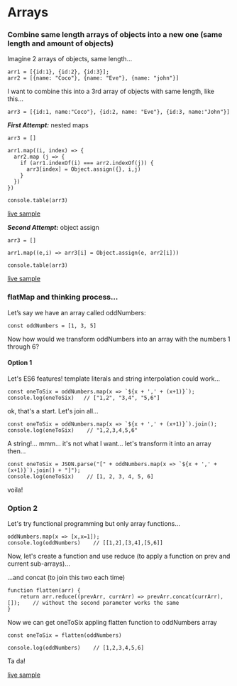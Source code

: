 # Arrays

### Combine same length arrays of objects into a new one (same length and amount of objects)

Imagine 2 arrays of objects, same length...

```
arr1 = [{id:1}, {id:2}, {id:3}];
arr2 = [{name: "Coco"}, {name: "Eve"}, {name: "john"}]
```

I want to combine this into a 3rd array of objects with same length, like this...

```
arr3 = [{id:1, name:"Coco"}, {id:2, name: "Eve"}, {id:3, name:"John"}]
```

***First Attempt:*** nested maps

```
arr3 = []

arr1.map((i, index) => {
  arr2.map (j => {
    if (arr1.indexOf(i) === arr2.indexOf(j)) {
      arr3[index] = Object.assign({}, i,j)
    }
  })
})

console.table(arr3)
```

[live sample]

[live sample]:<https://jsbin.com/rojajip/1/edit?js,console>

***Second Attempt:*** object assign

```
arr3 = []

arr1.map((e,i) => arr3[i] = Object.assign(e, arr2[i]))

console.table(arr3)
```

[live sample]

[live sample]:<https://jsbin.com/vivineg/2/edit?js,output>


### flatMap and thinking process...

Let’s say we have an array called oddNumbers:

```
const oddNumbers = [1, 3, 5]
```

Now how would we transform oddNumbers into an array with the numbers 1 through 6?

#### Option 1

Let's ES6 features! template literals and string interpolation could work...

```
const oneToSix = oddNumbers.map(x => `${x + ',' + (x+1)}`);
console.log(oneToSix)   // ["1,2", "3,4", "5,6"]
```

ok, that's a start. Let's join all...

```
const oneToSix = oddNumbers.map(x => `${x + ',' + (x+1)}`).join();
console.log(oneToSix)    // "1,2,3,4,5,6"
```

A string!... mmm... it's not what I want... let's transform it into an array then...

```
const oneToSix = JSON.parse("[" + oddNumbers.map(x => `${x + ',' + (x+1)}`).join() + "]");
console.log(oneToSix)    // [1, 2, 3, 4, 5, 6]
```

voila!

### Option 2

Let's try functional programming but only array functions...

```
oddNumbers.map(x => [x,x=1]);
console.log(oddNumbers)    // [[1,2],[3,4],[5,6]]
```

Now, let's create a function and use reduce (to apply a function on prev and current sub-arrays)...

...and concat (to join this two each time)

```
function flatten(arr) {
    return arr.reduce((prevArr, currArr) => prevArr.concat(currArr), []);    // without the second parameter works the same
}    
```

Now we can get oneToSix appling flatten function to oddNumbers array

```
const oneToSix = flatten(oddNumbers)
    
console.log(oddNumbers)    // [1,2,3,4,5,6]
```

Ta da!

[live sample]


[live sample]: <https://jsbin.com/vutakun/edit?html,js,console>

